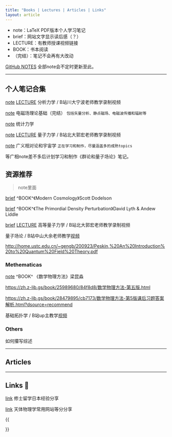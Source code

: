 ```yaml
---
title: "Books | Lectures | Articles | Links"
layout: article
---
```



- note：LaTeX PDF版本个人学习笔记
- brief：网站文字显示读后感（？）
- LECTURE：有教师授课视频链接
- BOOK：书本阅读
- （完结）：笔记不会再有大改动

[GitHub NOTES](https://github.com/heyingqiu/NOTEs) 全部note会不定时更新至此。

---

## 个人笔记合集

<a class="button button--primary button--rounded button--sm" href="guohon">note</a> [LECTURE](https://www.bilibili.com/video/BV1hY411g7HG) 分析力学 / B站川大宁波老师教学录制视频

<a class="button button--primary button--rounded button--sm" href="/assets/documents/EMfield_Yingqiu.pdf">note</a> 电磁场理论基础（完结） `包括矢量分析、静点磁场、电磁波传播和辐射等`

<a class="button button--primary button--rounded button--sm" href="guohong-quatum">note</a> 统计力学

<a class="button button--primary button--rounded button--sm" href="guohong-quatum">note</a> [LECTURE](https://www.bilibili.com/video/BV1Uh4y1K7Ey/) 量子力学 / B站北大郭宏老师教学录制视频


<a class="button button--primary button--rounded button--sm" href="/assets/documents/GRcosmo.pdf">note</a> 广义相对论和宇宙学 `正在学习和制作，尽量涵盖多的成熟topics`

等广相note差不多后计划学习和制作《群论和量子场论》笔记。


## 资源推荐

> note里面

<a class="button button--primary button--rounded button--sm" href="dodelson-cosmology">brief</a> ^BOOK^《Modern Cosmology》Scott Dodelson 

<a class="button button--primary button--rounded button--sm" href="lyth-perturbation">brief</a> ^BOOK^《The Primordial Density Perturbation》David Lyth & Andew Liddle 


<a class="button button--primary button--rounded button--sm" href="guohong-quatum">brief</a> [LECTURE](https://www.bilibili.com/video/BV1QN411i7Wo) 高等量子力学 / B站北大郭宏老师教学录制视频


量子场论 / B站中山大余老师教学[视频](https://space.bilibili.com/6888822/channel/seriesdetail?sid=4025692) 

http://home.ustc.edu.cn/~gengb/200923/Peskin,%20An%20Introduction%20to%20Quantum%20Field%20Theory.pdf

### Methematicas

<a class="button button--primary button--rounded button--sm" href="guohong-quatum">note</a> ^BOOK^ 《数学物理方法》梁昆淼

https://zh.z-lib.gs/book/25989680/84f8d8/数学物理方法-第五版.html


https://zh.z-lib.gs/book/28479895/cb7173/数学物理方法-第5版课后习题答案解析.html?dsource=recommend


基础拓扑学 / B站up主教学[视频](https://www.bilibili.com/video/BV1P7411N7fW/) 

### Others 

如何攥写综述


---

## Articles


---

## Links 🔗 

<a class="button button--primary button--rounded button--sm" href="y24-JPphysics">link</a> 修士留学日本经验分享

<a class="button button--primary button--rounded button--sm" href="y24-linksPhysics">link</a> 天体物理学常用网站等分分享


{{<section summary >}}
